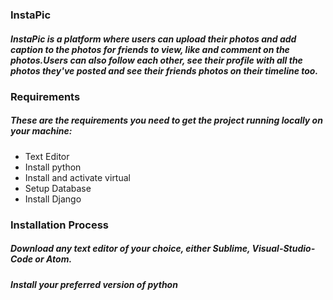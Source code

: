 ### InstaPic

##### InstaPic is a platform where users can upload  their photos and add caption to the photos for friends  to view, like and comment on the photos.Users can also follow each other, see their profile with all the photos they've posted and see their friends photos on their timeline too.

### Requirements
##### These are the requirements you need to get the project running locally on your machine:
  - Text Editor
  - Install python
  - Install and activate virtual
  - Setup Database
  - Install Django
### Installation Process
##### Download any text editor of your choice, either Sublime, Visual-Studio-Code or Atom.
##### Install your preferred version of python